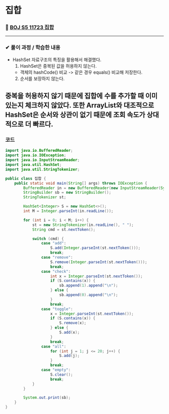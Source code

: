 # **집합**
### 📌 [BOJ S5 11723 집합](https://www.acmicpc.net/problem/11723)
-------------
### **✔ 풀이 과정 / 학습한 내용**
- HashSet 자료구조의 특징을 활용해서 해결했다.
  1. HashSet은 중복된 값을 허용하지 않는다.
    - 객체의 hashCode() 비교 -> 같은 경우 equals() 비교해 저장한다.
  2. 순서를 보장하지 않는다.

중복을 허용하지 않기 때문에 집합에 수를 추가할 때 이미 있는지 체크하지 않았다.
또한 ArrayList와 대조적으로 HashSet은 순서와 상관이 없기 때문에 조회 속도가 상대적으로 더 빠르다.
-------------
### **코드**
```java
import java.io.BufferedReader;
import java.io.IOException;
import java.io.InputStreamReader;
import java.util.HashSet;
import java.util.StringTokenizer;

public class 집합 {
    public static void main(String[] args) throws IOException {
        BufferedReader in = new BufferedReader(new InputStreamReader(System.in));
        StringBuilder sb = new StringBuilder();
        StringTokenizer st;

        HashSet<Integer> S = new HashSet<>();
        int M = Integer.parseInt(in.readLine());

        for (int i = 0; i < M; i++) {
            st = new StringTokenizer(in.readLine(), " ");
            String cmd = st.nextToken();

            switch (cmd) {
                case "add":
                    S.add(Integer.parseInt(st.nextToken()));
                    break;
                case "remove":
                    S.remove(Integer.parseInt(st.nextToken()));
                    break;
                case "check":
                    int x = Integer.parseInt(st.nextToken());
                    if (S.contains(x)) {
                        sb.append(1).append("\n");
                    } else {
                        sb.append(0).append("\n");
                    }
                    break;
                case "toggle":
                    x = Integer.parseInt(st.nextToken());
                    if (S.contains(x)) {
                        S.remove(x);
                    } else {
                        S.add(x);
                    }
                    break;
                case "all":
                    for (int j = 1; j <= 20; j++) {
                        S.add(j);
                    }
                    break;
                case "empty":
                    S.clear();
                    break;
            }
        }

        System.out.print(sb);
    }
}
```

